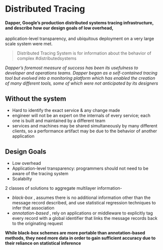 # Distributed Tracing

#### Dapper, Google’s production distributed systems tracing infrastructure, and describe how our design goals of low overhead, 
application-level transparency, and ubiquitous deployment on a very large scale system were met.

> Distributed Tracing System is for information about the behavior of complex #distributedsystems


_Dapper’s foremost measure of success has been its usefulness to developer and operations teams. 
Dapper began as a self-contained tracing tool but evolved into a monitoring platform which has enabled the creation of many different tools, 
some of which were not anticipated by its designers_

## Without the system
- Hard to identify the exact service & any change made
-  engineer will not be an expert on the internals of every service; each one is built and maintained by a different team
- services and machines may be shared simultaneously by many different clients, so a performance artifact may be due to the behavior of another application

## Design Goals
- Low overhead
- Application-level transparency: programmers should not need to be aware of the tracing system
- Scalabilty

2 classes of solutions to aggregate multilayer information-
- _black-box_ , assumes  there is no additional information other than the message record described, and use statistical regression techniques
to infer that association
- _annotation-based_ , rely on applications or middleware to explicitly tag every record with a global identifier that
links the message records back to the originating request

__While black-box schemes are more portable than annotation-based methods, they need more data in order 
to gain sufficient accuracy due to their reliance on statistical inference__

